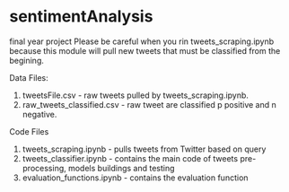 # sentimentAnalysis
final year project
Please be careful when you rin tweets_scraping.ipynb because this module will pull new tweets
that must be classified from the begining.

Data Files:
1. tweetsFile.csv  - raw tweets pulled by tweets_scraping.ipynb.
2. raw_tweets_classified.csv - raw tweet are classified p positive and n negative.

Code Files
1. tweets_scraping.ipynb - pulls tweets from Twitter based on query 
2. tweets_classifier.ipynb - contains the main code of tweets pre-processing, models buildings and testing
3. evaluation_functions.ipynb - contains the evaluation function 